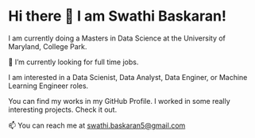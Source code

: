 # Hi there 👋 I am Swathi Baskaran!

<!--
**11swathi/11swathi** is a ✨ _special_ ✨ repository because its `README.md` (this file) appears on your GitHub profile.

Here are some ideas to get you started:

- 🔭 I’m currently working on ...
- 🌱 I’m currently learning ...
- 👯 I’m looking to collaborate on ...
- 🤔 I’m looking for help with ...
- 💬 Ask me about ...
- 📫 How to reach me: ...
- 😄 Pronouns: ...
- ⚡ Fun fact: ...
-->
I am currently doing a Masters in Data Science at the University of Maryland, College Park.


🌱 I’m currently looking for full time jobs. 


I am interested in a Data Scienist, Data Analyst, Data Enginer, or Machine Learning Engineer roles.


You can find my works in my GitHub Profile. I worked in some really interesting projects. Check it out.



📫 You can reach me at swathi.baskaran5@gmail.com

